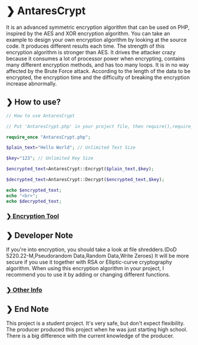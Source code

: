 # ❯ AntaresCrypt
It is an advanced symmetric encryption algorithm that can be used on PHP, inspired by the AES and XOR encryption algorithm. You can take an example to design your own encryption algorithm by looking at the source code. It produces different results each time. The strength of this encryption algorithm is stronger than AES. It drives the attacker crazy because it consumes a lot of processor power when encrypting, contains many different encryption methods, and has too many loops. It is in no way affected by the Brute Force attack. According to the length of the data to be encrypted, the encryption time and the difficulty of breaking the encryption increase abnormally.
## ❯ How to use?
```php
// How to use AntaresCrypt

// Put 'AntaresCrypt.php' in your project file, then require(),require_once() it in your own file

require_once "AntaresCrypt.php";

$plain_text="Hello World"; // Unlimited Text Size

$key="123"; // Unlimited Key Size

$encrypted_text=AntaresCrypt::Encrypt($plain_text,$key);

$decrypted_text=AntaresCrypt::Decrypt($encrypted_text,$key);

echo $encrypted_text;
echo "<br>";
echo $decrypted_text;
```
### [ ❯ Encryption Tool](https://github.com/XPROCION/AntaresCrypt/blob/main/encryption_tool.php)

## ❯ Developer Note
If you're into encryption, you should take a look at file shredders.(DoD 5220.22-M,Pseudorandom Data,Random Data,Write Zeroes) It will be more secure if you use it together with RSA or Elliptic-curve cryptography algorithm. When using this encryption algorithm in your project, I recommend you to use it by adding or changing different functions.

### [ ❯ Other Info](https://github.com/XPROCION/AntaresCrypt/blob/main/old%20version/README.md)

## ❯ End Note
This project is a student project. It's very safe, but don't expect flexibility. The producer produced this project when he was just starting high school. There is a big difference with the current knowledge of the producer.
